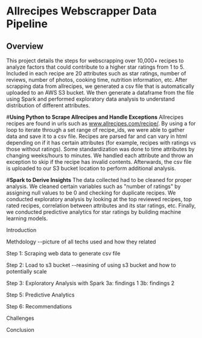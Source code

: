 # **Allrecipes Webscrapper Data Pipeline**
## **Overview**
This project details the steps for webscrapping over 10,000+ recipes to analyze factors that could contribute to a higher star ratings from 1 to 5. Included in each recipe are 20 attributes such as  star ratings, number of reviews, number of photos, cooking time, nutrition information, etc. After scrapping data from allrecipes, we generated a csv file that is automatically uploaded to an AWS S3 bucket. We then generate a dataframe from the file using Spark and performed exploratory data analysis to understand distribution of different attributes.

#**Using Python to Scrape Allrecipes and Handle Exceptions**
Allrecipes recipes are found in urls such as www.allrecipes.com/recipe/<recipe id>. By using a for loop to iterate through a set range of recipe_ids, we were able to gather data and save it to a csv file. Recipes are parsed far and can vary in html depending on if it has certain attributes (for example, recipes with ratings vs those without ratings). Some standardization was done to time attributes by changing weeks/hours to minutes. We handled each attribute and throw an exception to skip if the recipe has invalid contents. Afterwards, the csv file is uploaded to our S3 bucket location to perform additional analysis.
  
#**Spark to Derive Insights**
The data collected had to be cleaned for proper analysis. We cleaned certain variables such as "number of ratings" by assigning null values to be 0 and checking for duplicate recipes. We conducted exploratory analysis by looking at the top reviewed recipes, top rated recipes, correlation between attributes and its star ratings, etc. Finally, we conducted predictive analytics for star ratings by building machine learning models.
  
Introduction

Methdology
--picture of all techs used and how they related

Step 1: Scraping web data to generate csv file

Step 2: Load to s3 bucket
--reasining of using s3 bucket and how to potentially scale

Step 3: Exploratory Analysis with Spark
3a: findings 1
3b: findings 2

Step 5: Predictive Analytics

Step 6: Recommendations

Challenges

Conclusion
